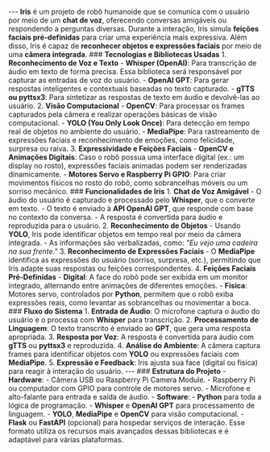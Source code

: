 --- **Iris** é um projeto de robô humanoide que se comunica com o usuário por meio de um **chat de voz**, oferecendo conversas amigáveis ou respondendo a perguntas diversas. Durante a interação, Iris simula **feições faciais pré-definidas** para criar uma experiência mais expressiva. Além disso, Iris é capaz de **reconhecer objetos e expressões faciais** por meio de uma **câmera integrada**. ### **Tecnologias e Bibliotecas Usadas** 1. **Reconhecimento de Voz e Texto** - **Whisper (OpenAI)**: Para transcrição de áudio em texto de forma precisa. Essa biblioteca será responsável por capturar as entradas de voz do usuário. - **OpenAI GPT**: Para gerar respostas inteligentes e contextuais baseadas no texto capturado. - **gTTS ou pyttsx3**: Para sintetizar as respostas de texto em áudio e devolvê-las ao usuário. 2. **Visão Computacional** - **OpenCV**: Para processar os frames capturados pela câmera e realizar operações básicas de visão computacional. - **YOLO (You Only Look Once)**: Para detecção em tempo real de objetos no ambiente do usuário. - **MediaPipe**: Para rastreamento de expressões faciais e reconhecimento de emoções, como felicidade, surpresa ou raiva. 3. **Expressividade e Feições Faciais** - **OpenCV e Animações Digitais**: Caso o robô possua uma interface digital (ex.: um display no rosto), expressões faciais animadas podem ser renderizadas dinamicamente. - **Motores Servo e Raspberry Pi GPIO**: Para criar movimentos físicos no rosto do robô, como sobrancelhas móveis ou um sorriso mecânico. ### **Funcionalidades de Iris** 1. **Chat de Voz Amigável** - O áudio do usuário é capturado e processado pelo **Whisper**, que o converte em texto. - O texto é enviado à **API OpenAI GPT**, que responde com base no contexto da conversa. - A resposta é convertida para áudio e reproduzida para o usuário. 2. **Reconhecimento de Objetos** - Usando **YOLO**, Iris pode identificar objetos em tempo real por meio da câmera integrada. - As informações são verbalizadas, como: _"Eu vejo uma cadeira na sua frente."_ 3. **Reconhecimento de Expressões Faciais** - O **MediaPipe** identifica as expressões do usuário (sorriso, surpresa, etc.), permitindo que Iris adapte suas respostas ou feições correspondentes. 4. **Feições Faciais Pré-Definidas** - **Digital**: A face do robô pode ser exibida em um monitor integrado, alternando entre animações de diferentes emoções. - **Física**: Motores servo, controlados por **Python**, permitem que o robô exiba expressões reais, como levantar as sobrancelhas ou movimentar a boca. ### **Fluxo do Sistema** 1. **Entrada de Áudio**: O microfone captura o áudio do usuário e o processa com **Whisper** para transcrição. 2. **Processamento de Linguagem**: O texto transcrito é enviado ao **GPT**, que gera uma resposta apropriada. 3. **Resposta por Voz**: A resposta é convertida para áudio com **gTTS** ou **pyttsx3** e reproduzida. 4. **Análise do Ambiente**: A câmera captura frames para identificar objetos com **YOLO** ou expressões faciais com **MediaPipe**. 5. **Expressão e Feedback**: Iris ajusta sua face (digital ou física) para reagir à interação do usuário. --- ### **Estrutura do Projeto** - **Hardware**: - Câmera USB ou Raspberry Pi Camera Module. - Raspberry Pi ou computador com GPIO para controle de motores servo. - Microfone e alto-falante para entrada e saída de áudio. - **Software**: - **Python** para toda a lógica de programação. - **Whisper** e **OpenAI GPT** para processamento de linguagem. - **YOLO**, **MediaPipe** e **OpenCV** para visão computacional. - **Flask** ou **FastAPI** (opcional) para hospedar serviços de interação. Esse formato utiliza os recursos mais avançados dessas bibliotecas e é adaptável para várias plataformas.
